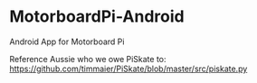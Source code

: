 # MotorboardPi-Android
Android App for Motorboard Pi

Reference Aussie who we owe PiSkate to:
https://github.com/timmaier/PiSkate/blob/master/src/piskate.py

